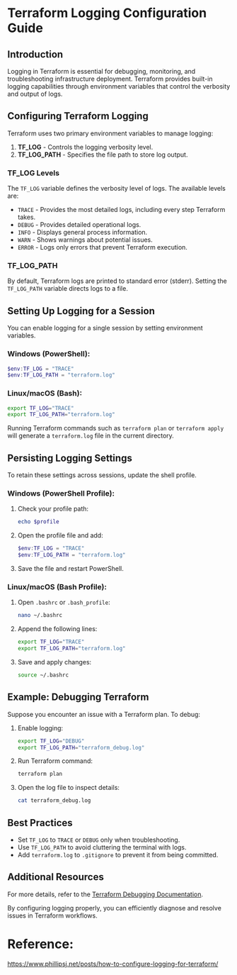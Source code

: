 # Terraform Logging Configuration Guide

## Introduction
Logging in Terraform is essential for debugging, monitoring, and troubleshooting infrastructure deployment. Terraform provides built-in logging capabilities through environment variables that control the verbosity and output of logs.

## Configuring Terraform Logging
Terraform uses two primary environment variables to manage logging:

1. **TF_LOG** - Controls the logging verbosity level.
2. **TF_LOG_PATH** - Specifies the file path to store log output.

### TF_LOG Levels
The `TF_LOG` variable defines the verbosity level of logs. The available levels are:

- `TRACE` - Provides the most detailed logs, including every step Terraform takes.
- `DEBUG` - Provides detailed operational logs.
- `INFO` - Displays general process information.
- `WARN` - Shows warnings about potential issues.
- `ERROR` - Logs only errors that prevent Terraform execution.

### TF_LOG_PATH
By default, Terraform logs are printed to standard error (stderr). Setting the `TF_LOG_PATH` variable directs logs to a file.

## Setting Up Logging for a Session
You can enable logging for a single session by setting environment variables.

### Windows (PowerShell):
```powershell
$env:TF_LOG = "TRACE"
$env:TF_LOG_PATH = "terraform.log"
```

### Linux/macOS (Bash):
```bash
export TF_LOG="TRACE"
export TF_LOG_PATH="terraform.log"
```

Running Terraform commands such as `terraform plan` or `terraform apply` will generate a `terraform.log` file in the current directory.

## Persisting Logging Settings
To retain these settings across sessions, update the shell profile.

### Windows (PowerShell Profile):
1. Check your profile path:
   ```powershell
   echo $profile
   ```
2. Open the profile file and add:
   ```powershell
   $env:TF_LOG = "TRACE"
   $env:TF_LOG_PATH = "terraform.log"
   ```
3. Save the file and restart PowerShell.

### Linux/macOS (Bash Profile):
1. Open `.bashrc` or `.bash_profile`:
   ```bash
   nano ~/.bashrc
   ```
2. Append the following lines:
   ```bash
   export TF_LOG="TRACE"
   export TF_LOG_PATH="terraform.log"
   ```
3. Save and apply changes:
   ```bash
   source ~/.bashrc
   ```

## Example: Debugging Terraform
Suppose you encounter an issue with a Terraform plan. To debug:

1. Enable logging:
   ```bash
   export TF_LOG="DEBUG"
   export TF_LOG_PATH="terraform_debug.log"
   ```
2. Run Terraform command:
   ```bash
   terraform plan
   ```
3. Open the log file to inspect details:
   ```bash
   cat terraform_debug.log
   ```

## Best Practices
- Set `TF_LOG` to `TRACE` or `DEBUG` only when troubleshooting.
- Use `TF_LOG_PATH` to avoid cluttering the terminal with logs.
- Add `terraform.log` to `.gitignore` to prevent it from being committed.

## Additional Resources
For more details, refer to the [Terraform Debugging Documentation](https://developer.hashicorp.com/terraform/internals/v1.1.x/debugging).

By configuring logging properly, you can efficiently diagnose and resolve issues in Terraform workflows.

# Reference:
https://www.phillipsj.net/posts/how-to-configure-logging-for-terraform/
